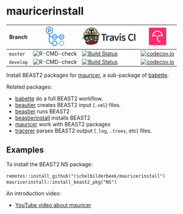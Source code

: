 # mauricerinstall

Branch   |[![GitHub Actions logo](man/figures/GitHubActions.png)](https://github.com/ropensci/mauricerinstall/actions)|[![Travis CI logo](man/figures/TravisCI.png)](https://travis-ci.com)                                                  |[![Codecov logo](man/figures/Codecov.png)](https://www.codecov.io)
---------|-----------------------------------------------------------------------------------------------------|----------------------------------------------------------------------------------------------------------------------|----------------------------------------------------------------------------------------------------------------------------------------------------
`master` |![R-CMD-check](https://github.com/ropensci/mauricerinstall/workflows/R-CMD-check/badge.svg?branch=master)   |[![Build Status](https://travis-ci.com/ropensci/mauricerinstall.svg?branch=master)](https://travis-ci.com/ropensci/mauricerinstall) |[![codecov.io](https://codecov.io/github/ropensci/mauricerinstall/coverage.svg?branch=master)](https://codecov.io/github/ropensci/mauricerinstall/branch/master)
`develop`|![R-CMD-check](https://github.com/ropensci/mauricerinstall/workflows/R-CMD-check/badge.svg?branch=develop)  |[![Build Status](https://travis-ci.com/ropensci/mauricerinstall.svg?branch=develop)](https://travis-ci.com/ropensci/mauricerinstall)|[![codecov.io](https://codecov.io/github/ropensci/mauricerinstall/coverage.svg?branch=develop)](https://codecov.io/github/ropensci/mauricerinstall/branch/develop)

Install BEAST2 packages for [mauricer](https://github.com/ropensci/mauricer), 
a sub-package of [babette](https://github.com/ropensci/babette).

Related packages:

 * [babette](https://github.com/ropensci/babette) do a full BEAST2 workflow.
 * [beautier](https://github.com/ropensci/beautier) creates BEAST2 input (`.xml`) files.
 * [beastier](https://github.com/ropensci/beastier) runs BEAST2
 * [beastierinstall](https://github.com/richelbilderbeek/beastierinstall) installs BEAST2
 * [mauricer](https://github.com/ropensci/mauricer) work with BEAST2 packages
 * [tracerer](https://github.com/ropensci/tracerer) parses BEAST2 output (`.log`, `.trees`, etc) files.

## Examples

To install the BEAST2 NS package:

```
remotes::install_github("richelbilderbeek/mauricerinstall")
mauricerinstall::install_beast2_pkg("NS")
```

An introduction video:

 * [YouTube video about mauricer](https://youtu.be/Yk737gorcrw)

